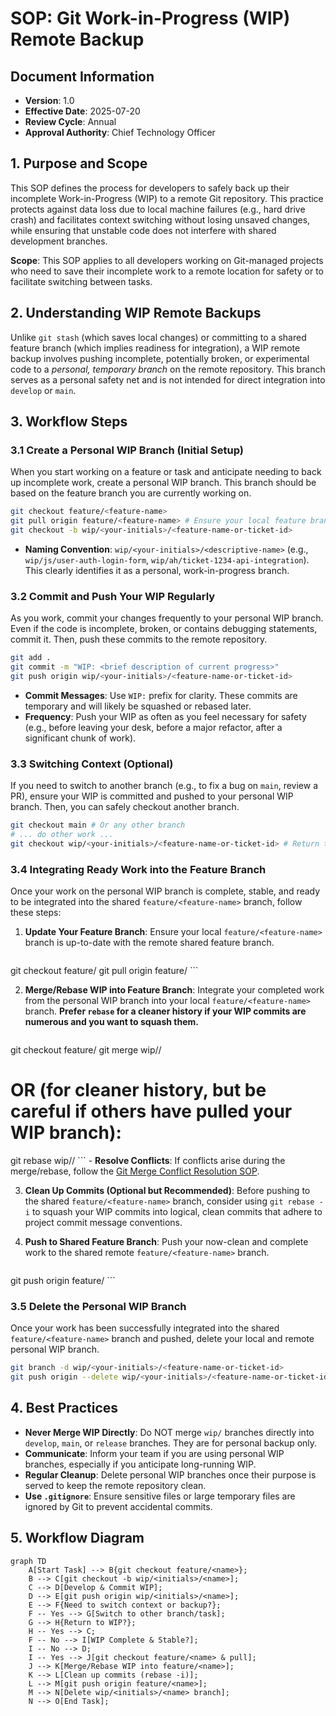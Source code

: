 # SOP: Git Work-in-Progress (WIP) Remote Backup

## Document Information
- **Version**: 1.0
- **Effective Date**: 2025-07-20
- **Review Cycle**: Annual
- **Approval Authority**: Chief Technology Officer

## 1. Purpose and Scope

This SOP defines the process for developers to safely back up their incomplete Work-in-Progress (WIP) to a remote Git repository. This practice protects against data loss due to local machine failures (e.g., hard drive crash) and facilitates context switching without losing unsaved changes, while ensuring that unstable code does not interfere with shared development branches.

**Scope**: This SOP applies to all developers working on Git-managed projects who need to save their incomplete work to a remote location for safety or to facilitate switching between tasks.

## 2. Understanding WIP Remote Backups

Unlike `git stash` (which saves local changes) or committing to a shared feature branch (which implies readiness for integration), a WIP remote backup involves pushing incomplete, potentially broken, or experimental code to a *personal, temporary branch* on the remote repository. This branch serves as a personal safety net and is not intended for direct integration into `develop` or `main`.

## 3. Workflow Steps

### 3.1 Create a Personal WIP Branch (Initial Setup)

When you start working on a feature or task and anticipate needing to back up incomplete work, create a personal WIP branch. This branch should be based on the feature branch you are currently working on.

```bash
git checkout feature/<feature-name>
git pull origin feature/<feature-name> # Ensure your local feature branch is up-to-date
git checkout -b wip/<your-initials>/<feature-name-or-ticket-id>
```

- **Naming Convention**: `wip/<your-initials>/<descriptive-name>` (e.g., `wip/js/user-auth-login-form`, `wip/ah/ticket-1234-api-integration`). This clearly identifies it as a personal, work-in-progress branch.

### 3.2 Commit and Push Your WIP Regularly

As you work, commit your changes frequently to your personal WIP branch. Even if the code is incomplete, broken, or contains debugging statements, commit it. Then, push these commits to the remote repository.

```bash
git add .
git commit -m "WIP: <brief description of current progress>"
git push origin wip/<your-initials>/<feature-name-or-ticket-id>
```

- **Commit Messages**: Use `WIP:` prefix for clarity. These commits are temporary and will likely be squashed or rebased later.
- **Frequency**: Push your WIP as often as you feel necessary for safety (e.g., before leaving your desk, before a major refactor, after a significant chunk of work).

### 3.3 Switching Context (Optional)

If you need to switch to another branch (e.g., to fix a bug on `main`, review a PR), ensure your WIP is committed and pushed to your personal WIP branch. Then, you can safely checkout another branch.

```bash
git checkout main # Or any other branch
# ... do other work ...
git checkout wip/<your-initials>/<feature-name-or-ticket-id> # Return to your WIP
```

### 3.4 Integrating Ready Work into the Feature Branch

Once your work on the personal WIP branch is complete, stable, and ready to be integrated into the shared `feature/<feature-name>` branch, follow these steps:

1.  **Update Your Feature Branch**: Ensure your local `feature/<feature-name>` branch is up-to-date with the remote shared feature branch.
    ```bash
git checkout feature/<feature-name>
git pull origin feature/<feature-name>
    ```

2.  **Merge/Rebase WIP into Feature Branch**: Integrate your completed work from the personal WIP branch into your local `feature/<feature-name>` branch. **Prefer `rebase` for a cleaner history if your WIP commits are numerous and you want to squash them.**
    ```bash
git checkout feature/<feature-name>
git merge wip/<your-initials>/<feature-name-or-ticket-id>
# OR (for cleaner history, but be careful if others have pulled your WIP branch):
git rebase wip/<your-initials>/<feature-name-or-ticket-id>
    ```
    - **Resolve Conflicts**: If conflicts arise during the merge/rebase, follow the [Git Merge Conflict Resolution SOP](gitflow_merge_conflict_sop.md).

3.  **Clean Up Commits (Optional but Recommended)**: Before pushing to the shared `feature/<feature-name>` branch, consider using `git rebase -i` to squash your WIP commits into logical, clean commits that adhere to project commit message conventions.

4.  **Push to Shared Feature Branch**: Push your now-clean and complete work to the shared remote `feature/<feature-name>` branch.
    ```bash
git push origin feature/<feature-name>
    ```

### 3.5 Delete the Personal WIP Branch

Once your work has been successfully integrated into the shared `feature/<feature-name>` branch and pushed, delete your local and remote personal WIP branch.

```bash
git branch -d wip/<your-initials>/<feature-name-or-ticket-id>
git push origin --delete wip/<your-initials>/<feature-name-or-ticket-id>
```

## 4. Best Practices

- **Never Merge WIP Directly**: Do NOT merge `wip/` branches directly into `develop`, `main`, or `release` branches. They are for personal backup only.
- **Communicate**: Inform your team if you are using personal WIP branches, especially if you anticipate long-running WIP.
- **Regular Cleanup**: Delete personal WIP branches once their purpose is served to keep the remote repository clean.
- **Use `.gitignore`**: Ensure sensitive files or large temporary files are ignored by Git to prevent accidental commits.

## 5. Workflow Diagram

```mermaid
graph TD
    A[Start Task] --> B{git checkout feature/<name>};
    B --> C[git checkout -b wip/<initials>/<name>];
    C --> D[Develop & Commit WIP];
    D --> E[git push origin wip/<initials>/<name>];
    E --> F{Need to switch context or backup?};
    F -- Yes --> G[Switch to other branch/task];
    G --> H{Return to WIP?};
    H -- Yes --> C;
    F -- No --> I[WIP Complete & Stable?];
    I -- No --> D;
    I -- Yes --> J[git checkout feature/<name> & pull];
    J --> K[Merge/Rebase WIP into feature/<name>];
    K --> L[Clean up commits (rebase -i)];
    L --> M[git push origin feature/<name>];
    M --> N[Delete wip/<initials>/<name> branch];
    N --> O[End Task];
```
